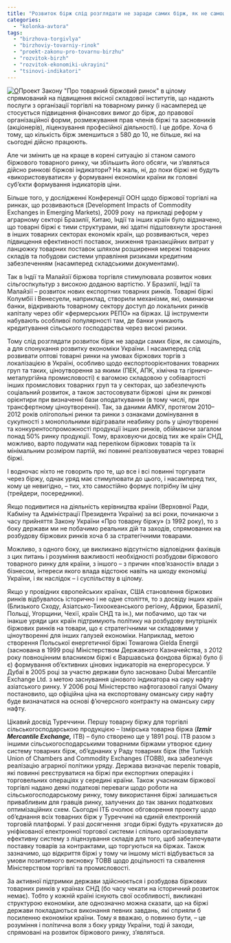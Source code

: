 ```yaml
---
title: "Розвиток бірж слід розглядати не заради самих бірж, як не самоціль, а для спонукання розвитку економіки України"
categories: 
  - "kolonka-avtora"
tags: 
  - "birzhova-torgivlya"
  - "birzhoviy-tovarniy-rinok"
  - "proekt-zakonu-pro-tovarnu-birzhu"
  - "rozvitok-birzh"
  - "rozvitok-ekonomiki-ukrayini"
  - "tsinovi-indikatori"
---
```


[![O](https://mpz.brovary.org/wp-content/uploads/2014/02/PB280250.jpg)](https://mpz.brovary.org/wp-content/uploads/2014/02/PB280250.jpg)Проект Закону "Про товарний біржовий ринок" в цілому спрямований на підвищення якісної складової інститутів, що надають послуги з організації торгівлі на товарному ринку (і насамперед це стосується підвищення фінансових вимог до бірж, до правової організаційної форми, розмежування прав членів біржі та засновників (акціонерів), ліцензування професійної діяльності). І це добре. Хоча б тому, що кількість бірж зменшиться з 580 до 10, не більше, які на сьогодні дійсно працюють.<!--more-->

Але чи змінить це на краще в корені ситуацію зі станом самого біржового товарного ринку, чи збільшить його обсяги, чи з’являться дійсно ринкові біржові індикатори? На жаль, ні, до поки біржі не будуть «використовуватися» у формуванні економіки країни як головні суб’єкти формування індикаторів ціни.

Більше того, у дослідженні Конференції ООН щодо біржової торгівлі на ринках, що розвиваються (Development Impacts of Commodity Exchanges in Emerging Markets), 2009 року  на прикладі реформ у аграрному секторі Бразилії, Китаю, Індії та інших країн було відзначено, що товарні біржі є тими структурами, які здатні підштовхнути зростання в інших товарних секторах економік країн, що розвиваються, через підвищення ефективності поставок, зниження транзакційних витрат у ланцюжку товарних поставок шляхом розширення мережі товарних складів та побудови системи управління ризиками кредитним забезпеченням (насамперед складськими документами).

Так в Індії та Малайзії біржова торгівля стимулювала розвиток нових сільгоспкультур з високою доданою вартістю. У Бразилії, Індії та Малайзії – розвиток нових експортних товарних ринків. Товарні біржі Колумбії і Венесуели, наприклад, створили механізми, які, оминаючи банки, відкривають товарному сектору доступ до локальних ринків капіталу через обіг «фермерських РЕПО» на біржах. Ці інструменти набувають особливої ​​популярності там, де банки уникають кредитування сільського господарства через високі ризики.

Тому слід розглядати розвиток бірж не заради самих бірж, як самоціль, а для спонукання розвитку економіки України. І насамперед слід розвивати оптові товарні ринки на умовах біржових торгів з локалізацією в Україні, особливо щодо експортоорієнтованих товарних груп та таких, ціноутворення за якими (ПЕК, АПК, хімічна та гірничо–металургійна промисловості) є вагомою складовою у собівартості інших промислових товарних груп та у секторах, що забезпечують соціальний розвиток, а також застосовувати біржові  ціни як ринкові орієнтири при визначенні бази оподаткування (в тому числі, при трансфертному ціноутворенні). Так, за даними АМКУ, протягом 2010–2012 років олігопольні ринки та ринки з ознаками домінування в сукупності з монопольними відігравали неабияку роль у ціноутворенні та конкурентоспроможності продукції інших ринків, обіймаючи загалом понад 50% ринку продукції. Тому, враховуючи досвід тих же країн СНД, можливо, варто подумати над переліком біржових товарів та їх мінімальним розміром партій, які повинні реалізовуватися через товарні біржі.

І водночас ніхто не говорить про те, що все і всі повинні торгувати через біржу, однак уряд має стимулювати до цього, і насамперед тих, кому це невигідно, – тих, хто самостійно формує потрібну їм ціну (трейдери, посередники).

Якщо подивитися на діяльність керівництва країни (Верховної Ради, Кабміну та Адміністрації Президента України) за всі роки, починаючи з часу прийняття Закону України «Про товарну біржу» (з 1992 року), то з боку держави ми не побачимо реальних дій та заходів, спрямованих на розбудову біржових ринків хоча б за стратегічними товарами.

Можливо, з одного боку, це викликано відсутністю відповідних фахівців з цих питань і розуміння важливості необхідності розбудови біржового товарного ринку для країни, з іншого – з причин «пов’язаності» влади з бізнесом, інтереси якого влада відстоює навіть на шкоду економіці України, і як наслідок – і суспільству в цілому.

Якщо у провідних європейських країнах, США становлення біржових ринків відбувалось історично і не одне століття, то з досвіду інших країн (Близького Сходу, Азіатсько-Тихоокеанського регіону, Африки, Бразилії, Польщі, Угорщини, Чехії, країн СНД та ін.), ми побачимо, що так чи інакше уряди цих країн підтримують політику на розбудову внутрішніх біржових ринків на товари, що є стратегічними чи складовими у ціноутворенні для інших галузей економіки. Наприклад, метою створення Польської енергетичної біржі Towarowa Gielda Energii (заснована в 1999 році Міністерством Державного Казначейства, з 2012 року повноцінним власником біржі є Варшавська фондова біржа) було (і є) формування об’єктивних цінових індикаторів на енергоресурси. У Дубаї в 2005 році за участю держави було засновано Dubai Mercantile Exchange Ltd. з метою заснування цінового індикатора на сиру нафту азіатського ринку. У 2006 році Міністерство нафтогазової галузі Оману постановило, що офіційна ціна на експортовану оманську сиру нафту буде визначатися на основі ф’ючерсного контракту на оманську сиру нафту.

Цікавий досвід Туреччини. Першу товарну біржу для торгівлі сільськогосподарською продукцією – Ізмірська товарна біржа (_**Izmir Mercantile Exchange,**_ ITB) – було створено ще у 1891 році. ITB разом з іншими сільськогосподарськими товарними біржами утворює єдину систему товарних бірж, об’єднаних у Раду товарних бірж (the Turkish Union of Chambers and Commodity Exchanges (TOBB), яка забезпечує реалізацію аграрної політики уряду. Держава визначає перелік товарів, які повинні реєструватися на біржі при експортних операціях і торговельних операціях у середині країни. Також учасникам біржової торгівлі надано деякі податкові переваги щодо роботи на сільськогосподарському ринку, тому використання біржі залишається привабливим для гравців ринку, залучених до так званих податкових оптимізаційних схем. Сьогодні ІТБ очолює обговорення проекту щодо об’єднання всіх товарних бірж у Туреччині на єдиній електронній торговій платформі. У разі досягнення  згоди біржі будуть «рухатися» до уніфікованої електронної торгової системи і спільно організовувати ефективну систему з ліцензування складів для того, щоб забезпечувати поставку товарів за контрактами, що торгуються на біржах. Також зазначимо, що відкриття біржі у тому чи іншому місті відбувається за умови позитивного висновку ТОВВ щодо доцільності та схвалення Міністерством торгівлі та промисловості.

За активної підтримки держави здійснюється і розбудова біржових товарних ринків у країнах СНД (бо часу чекати на історичний розвиток немає). Тобто у кожній країні існують свої особливості, викликані структурою економіки, але однозначно можна сказати, що на біржі держави покладаються виконання певних завдань, які сприяли б посиленню економіки країни. Тому я вважаю, о повинно бути, – це розуміння і політична воля з боку уряду України, тоді й заходи, спрямовані на розвиток біржового ринку, з’являться.
